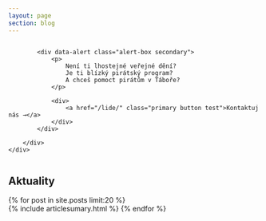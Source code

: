 ```yaml
---
layout: page
section: blog
---
```



<section class="hero">
	<div class="row">
		<div class="small-12 columns">

			<div data-alert class="alert-box secondary">
				<p>
					Není ti lhostejné veřejné dění?
					Je ti blízký pirátský program?
					A chceš pomoct pirátům v Táboře?
				</p>

				<div>
					<a href="/lide/" class="primary button test">Kontaktuj nás →</a>
				</div>
			</div>

		</div>
	</div>
</section>


## Aktuality <i class="fa fa-newspaper-o"></i>

{% for post in site.posts limit:20 %}  
{% include articlesumary.html %}
{% endfor %}  
